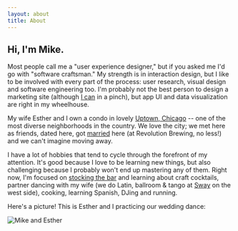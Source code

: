 ```yaml
---
layout: about
title: About
---
```


## Hi, I'm Mike.

Most people call me a "user experience designer," but if you asked me I'd go with "software craftsman." My strength is in interaction design, but I like to be involved with every part of the process: user research, visual design and software engineering too. I'm probably not the best person to design a marketing site (although [I can](http://www.foogenda.com) in a pinch), but app UI and data visualization are right in my wheelhouse.

My wife Esther and I own a condo in lovely [Uptown, Chicago](http://en.wikipedia.org/wiki/Uptown,_Chicago) -- one of the most diverse neighborhoods in the country. We love the city; we met here as friends, dated here, got [married](http://www.mikeandesther.com) here (at Revolution Brewing, no less!) and we can't imagine moving away.

I have a lot of hobbies that tend to cycle through the forefront of my attention. It's good because I love to be learning new things, but also challenging because I probably won't end up mastering any of them. Right now, I'm focused on [stocking the bar](https://www.pinterest.com/michaelniebling/bar-wishlist/) and learning about craft cocktails, partner dancing with my wife (we do Latin, ballroom & tango at [Sway](http://www.swaydancechicago.com/) on the west side), cooking, learning Spanish, DJing and running.

Here's a picture! This is Esther and I practicing our wedding dance:

![Mike and Esther]({{site.img}}/about/self.jpg)
